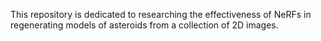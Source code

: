 This repository is dedicated to researching the effectiveness of NeRFs in regenerating models of asteroids from a collection of 2D images. 
